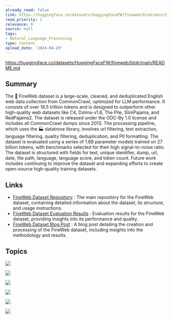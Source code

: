```yaml
---
already_read: false
link: https://huggingface.co/datasets/HuggingFaceFW/fineweb/blob/main/README.md
read_priority: 1
relevance: 0
source: null
tags:
- Natural_Language_Processing
type: Content
upload_date: '2024-04-29'
---
```


https://huggingface.co/datasets/HuggingFaceFW/fineweb/blob/main/README.md
## Summary

The 🍷 FineWeb dataset is a large-scale, cleaned, and deduplicated English web data collection from CommonCrawl, optimized for LLM performance. It consists of over 18.5 trillion tokens and is designed to outperform other high-quality web datasets like C4, Dolma-v1.6, The Pile, SlimPajama, and RedPajama2. The dataset is released under the ODC-By 1.0 license and includes all CommonCrawl dumps since 2013. The processing pipeline, which uses the 🏭 datatrove library, involves url filtering, text extraction, language filtering, quality filtering, deduplication, and PII formatting. The dataset is evaluated using a series of 1.8B parameter models trained on 27 billion tokens, with benchmarks selected for their high signal-to-noise ratio. The dataset is structured with fields for text, unique identifier, dump, url, date, file path, language, language score, and token count. Future work includes continuing to improve the dataset and expanding efforts to create open-source high-quality training datasets.
## Links

- [FineWeb Dataset Repository](https://huggingface.co/datasets/HuggingFaceFW/fineweb) : The main repository for the FineWeb dataset, containing detailed information about the dataset, its structure, and usage instructions.
- [FineWeb Dataset Evaluation Results](https://huggingface.co/datasets/HuggingFaceFW/fineweb/blob/main/eval_results.csv) : Evaluation results for the FineWeb dataset, providing insights into its performance and quality.
- [FineWeb Dataset Blog Post](https://huggingface.co/spaces/HuggingFaceFW/blogpost-fineweb-v1) : A blog post detailing the creation and processing of the FineWeb dataset, including insights into the methodology and results.

## Topics

![](topics/Dataset/FineWeb)

![](topics/Dataset/Common%20Crawl)

![](topics/Library/DataTrove)

![](topics/Concept/Deduplication)

![](topics/Concept/Text%20Extraction)

![](topics/Concept/Language%20Filtering)